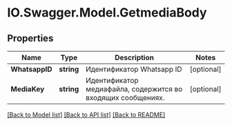 # IO.Swagger.Model.GetmediaBody
## Properties

Name | Type | Description | Notes
------------ | ------------- | ------------- | -------------
**WhatsappID** | **string** | Идентификатор Whatsapp ID | [optional] 
**MediaKey** | **string** | Идентификатор медиафайла, содержится во входящих сообщениях. | [optional] 

[[Back to Model list]](../README.md#documentation-for-models) [[Back to API list]](../README.md#documentation-for-api-endpoints) [[Back to README]](../README.md)

